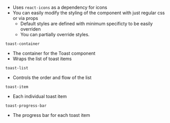 - Uses `react-icons` as a dependency for icons
- You can easily modify the styling of the component with just regular css or via props
    - Default styles are defined with minimum specificty to be easily overriden
    - You can partially override styles.

`toast-container`
- The container for the Toast component
- Wraps the list of toast items

`toast-list`
- Controls the order and flow of the list

`toast-item`
- Each individual toast item

`toast-progress-bar`
- The progress bar for each toast item